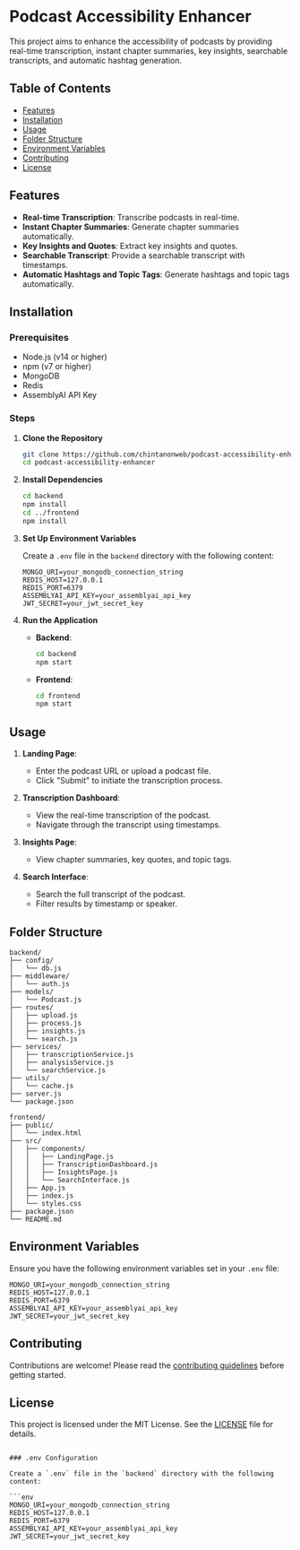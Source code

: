 # Podcast Accessibility Enhancer

This project aims to enhance the accessibility of podcasts by providing real-time transcription, instant chapter summaries, key insights, searchable transcripts, and automatic hashtag generation.

## Table of Contents

- [Features](#features)
- [Installation](#installation)
- [Usage](#usage)
- [Folder Structure](#folder-structure)
- [Environment Variables](#environment-variables)
- [Contributing](#contributing)
- [License](#license)

## Features

- **Real-time Transcription**: Transcribe podcasts in real-time.
- **Instant Chapter Summaries**: Generate chapter summaries automatically.
- **Key Insights and Quotes**: Extract key insights and quotes.
- **Searchable Transcript**: Provide a searchable transcript with timestamps.
- **Automatic Hashtags and Topic Tags**: Generate hashtags and topic tags automatically.

## Installation

### Prerequisites

- Node.js (v14 or higher)
- npm (v7 or higher)
- MongoDB
- Redis
- AssemblyAI API Key

### Steps

1. **Clone the Repository**

   ```bash
   git clone https://github.com/chintanonweb/podcast-accessibility-enhancer.git
   cd podcast-accessibility-enhancer
   ```

2. **Install Dependencies**

   ```bash
   cd backend
   npm install
   cd ../frontend
   npm install
   ```

3. **Set Up Environment Variables**

   Create a `.env` file in the `backend` directory with the following content:

   ```env
   MONGO_URI=your_mongodb_connection_string
   REDIS_HOST=127.0.0.1
   REDIS_PORT=6379
   ASSEMBLYAI_API_KEY=your_assemblyai_api_key
   JWT_SECRET=your_jwt_secret_key
   ```

4. **Run the Application**

   - **Backend**:

     ```bash
     cd backend
     npm start
     ```

   - **Frontend**:

     ```bash
     cd frontend
     npm start
     ```

## Usage

1. **Landing Page**:
   - Enter the podcast URL or upload a podcast file.
   - Click "Submit" to initiate the transcription process.

2. **Transcription Dashboard**:
   - View the real-time transcription of the podcast.
   - Navigate through the transcript using timestamps.

3. **Insights Page**:
   - View chapter summaries, key quotes, and topic tags.

4. **Search Interface**:
   - Search the full transcript of the podcast.
   - Filter results by timestamp or speaker.

## Folder Structure

```
backend/
├── config/
│   └── db.js
├── middleware/
│   └── auth.js
├── models/
│   └── Podcast.js
├── routes/
│   ├── upload.js
│   ├── process.js
│   ├── insights.js
│   └── search.js
├── services/
│   ├── transcriptionService.js
│   ├── analysisService.js
│   └── searchService.js
├── utils/
│   └── cache.js
├── server.js
└── package.json

frontend/
├── public/
│   └── index.html
├── src/
│   ├── components/
│   │   ├── LandingPage.js
│   │   ├── TranscriptionDashboard.js
│   │   ├── InsightsPage.js
│   │   └── SearchInterface.js
│   ├── App.js
│   ├── index.js
│   └── styles.css
├── package.json
└── README.md
```

## Environment Variables

Ensure you have the following environment variables set in your `.env` file:

```env
MONGO_URI=your_mongodb_connection_string
REDIS_HOST=127.0.0.1
REDIS_PORT=6379
ASSEMBLYAI_API_KEY=your_assemblyai_api_key
JWT_SECRET=your_jwt_secret_key
```

## Contributing

Contributions are welcome! Please read the [contributing guidelines](CONTRIBUTING.md) before getting started.

## License

This project is licensed under the MIT License. See the [LICENSE](LICENSE) file for details.
```

### .env Configuration

Create a `.env` file in the `backend` directory with the following content:

```env
MONGO_URI=your_mongodb_connection_string
REDIS_HOST=127.0.0.1
REDIS_PORT=6379
ASSEMBLYAI_API_KEY=your_assemblyai_api_key
JWT_SECRET=your_jwt_secret_key
```